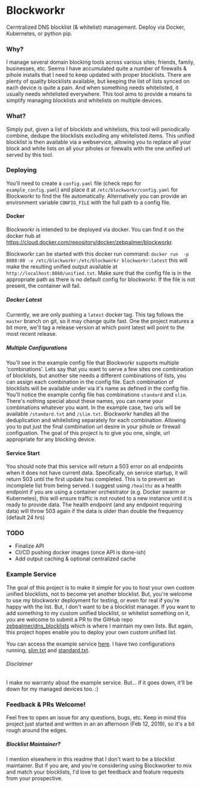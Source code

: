 # Blockworkr

Cerntralized DNS blocklist (& whitelist) management. Deploy via Docker, Kubernetes, or python pip. 

### Why?

I manage several domain blocking tools across various sites; friends, family, businesses, etc. Seems I have
 accumulated quite a number of firewalls & pihole installs that I need to keep updated with proper blocklists. 
 There are plenty of quality blocklists available, but keeping the list of lists synced on each device is quite a 
 pain. And when something needs whitelisted, it usually needs whitelisted everywhere. This tool aims to provide a 
 means to simplify managing blocklists and whitelists on multiple devices. 
 
### What?

Simply put, given a list of blocklsts and whitelists, this tool will periodically combine, dedupe the blocklists 
 excluding any whitelisted items. This unified blocklist is then available via a webservice, allowing you to 
 replace all your block and white lists on all your piholes or firewalls with the one unified url served by this tool. 
 
### Deploying 

You'll need to create a `config.yaml` file (check repo for `example_config.yaml`) and place it at
 `/etc/blockworkr/config.yaml` for Blockworkr to find the file automatically. Alternatively you can provide 
 an environment variable `CONFIG_FILE` with the full path to a config file. 

#### Docker
Blockworkr is intended to be deployed via docker. You can find it on the docker hub at 
https://cloud.docker.com/repository/docker/zebpalmer/blockworkr. 

Blockworkr can be started with this docker run command:
 `docker run  -p 8080:80 -v /etc/blockworkr:/etc/blockworkr blockworkr:latest`
 this will make the resulting unified output available at `http://localhost:8080/unified.txt`. Make sure that the 
 config file is in the appropriate path as there is no default config for blockworkr. If the file is not present, 
 the container will fail. 
 
##### Docker Latest
Currently, we are only pushing a `latest` docker tag. This tag follows the `master` branch on git, so it may change 
quite fast. One the project matures a bit more, we'll tag a release version at which point latest will point to the 
most recent release. 

 
##### Multiple Configurations

You'll see in the example config file that Blockworkr supports multiple 'combinations'. Lets say that
 you want to serve a few sites one combination of blocklists, but another site needs a different combinations of lists, 
 you can assign each combination in the config file. Each combination of blocklists will be available
 under via it's name as defined in the config file. You'll notice the example config file has combinations `standard` 
 and `slim`. There's nothing special about these names, you can name your combinations whatever you want. In the example
 case, two urls will be available `/standard.txt` and `/slim.txt`. Blockworkr handles all the deduplication and
 whitelisting separately for each combination. Allowing you to put just the final combination url desire in your pihole
 or firewall configuation. The goal of this project is to give you one, single, url appropriate for any blocking device.
 

#### Service Start 

You should note that this service will return a 503 error on all endpoints when it does not have current data. 
 Specifically, on service startup, it will return 503 until the first update has completed. This is to prevent 
 an incomplete list from being served. I suggest using `/healthz` as a health endpoint if you are using a container 
 orchestrator (e.g. Docker swarm or Kubernetes), this will ensure traffic is not routed to a new instance until it
 is ready to provide data. The health endpoint (and any endpoint requiring data) will throw 503 again if the data is 
 older than double the frequency (default 24 hrs) 



### TODO

* Finalize API 
* CI/CD pushing docker images (once API is done-ish)
* Add output caching & optional centralized cache 

### Example Service 

The goal of this project is to make it simple for you to host your own custom unified blocklists, not to become 
 yet another blocklist. But, you're welcome to use my blockworkr deployment for testing, or even for real if
 you're happy with the list. But, I don't want to be a blocklist manager. If you want to add something to my custom
 unified blocklist, or whitelist something on it, you are welcome to submit a PR to the GitHub repo 
 [zebpalmer/dns_blocklists](https://github.com/zebpalmer/dns_blocklists) which is where I maintain my own lists. But 
 again, this project hopes enable you to deploy your own custom unified list. 
 
You can access the example service [here](https://blockworkr.halo.sh/lists/). I have two configurations running, 
[slim.txt](https://zebpalmer.github.io/dns_blocklists/slim.txt) and 
[standard.txt](https://zebpalmer.github.io/dns_blocklists/standard.txt). 


###### Disclaimer

I make no warranty about the example service. But... if it goes down, it'll be down for my managed devices too. :)     


### Feedback & PRs Welcome!

Feel free to open an issue for any questions, bugs, etc. Keep in mind this project just started and written in an 
an afternoon (Feb 12, 2019), so it's a bit rough around the edges. 

##### Blocklist Maintainer?

I mention elsewhere in this readme that I don't want to be a blocklist maintainer. But if you are, and you're
 considering using Blockworker to mix and match your blocklists, I'd love to get feedback and feature requests
 from your prospective. 